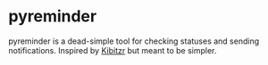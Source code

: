 # pyreminder

pyreminder is a dead-simple tool for checking statuses and sending notifications. Inspired by [Kibitzr](https://kibitzr.github.io/) but meant to be simpler.
